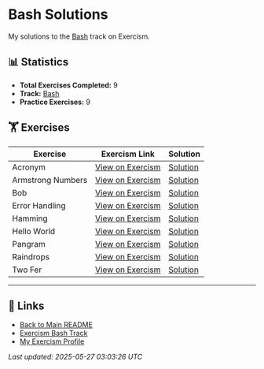 # Bash Solutions

My solutions to the [Bash](https://exercism.org/tracks/bash) track on Exercism.

## 📊 Statistics

- **Total Exercises Completed:** 9
- **Track:** [Bash](https://exercism.org/tracks/bash)
- **Practice Exercises:** 9

## 🏋️ Exercises

| Exercise | Exercism Link | Solution |
|----------|---------------|----------|
| Acronym | [View on Exercism](https://exercism.org/tracks/bash/exercises/acronym) | [Solution](acronym/README.md) |
| Armstrong Numbers | [View on Exercism](https://exercism.org/tracks/bash/exercises/armstrong-numbers) | [Solution](armstrong-numbers/README.md) |
| Bob | [View on Exercism](https://exercism.org/tracks/bash/exercises/bob) | [Solution](bob/README.md) |
| Error Handling | [View on Exercism](https://exercism.org/tracks/bash/exercises/error-handling) | [Solution](error-handling/README.md) |
| Hamming | [View on Exercism](https://exercism.org/tracks/bash/exercises/hamming) | [Solution](hamming/README.md) |
| Hello World | [View on Exercism](https://exercism.org/tracks/bash/exercises/hello-world) | [Solution](hello-world/README.md) |
| Pangram | [View on Exercism](https://exercism.org/tracks/bash/exercises/pangram) | [Solution](pangram/README.md) |
| Raindrops | [View on Exercism](https://exercism.org/tracks/bash/exercises/raindrops) | [Solution](raindrops/README.md) |
| Two Fer | [View on Exercism](https://exercism.org/tracks/bash/exercises/two-fer) | [Solution](two-fer/README.md) |

---

## 🔗 Links

- [Back to Main README](../README.md)
- [Exercism Bash Track](https://exercism.org/tracks/bash)
- [My Exercism Profile](https://exercism.org/profiles/princemuel)

*Last updated: 2025-05-27 03:03:26 UTC*
